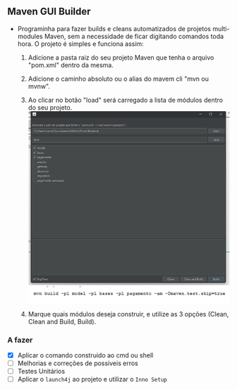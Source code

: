 ## Maven GUI Builder

- Programinha para fazer builds e cleans automatizados de projetos multi-modules Maven, sem a necessidade de ficar digitando comandos toda hora. O projeto é simples e funciona assim:
  1. Adicione a pasta raiz do seu projeto Maven que tenha o arquivo "pom.xml" dentro da mesma.
  2. Adicione o caminho absoluto ou o alias do mavem cli "mvn ou mvnw".
  3. Ao clicar no botão "load" será carregado a lista de módulos dentro do seu projeto.
    ![image](./docs/img1.png)
    ![image](./docs/img2.png)
    
  4. Marque quais módulos deseja construir, e utilize as 3 opções (Clean, Clean and Build, Build).

### A fazer
- [x] Aplicar o comando construido ao cmd ou shell
- [ ] Melhorias e correções de possiveis erros
- [ ] Testes Unitários
- [ ] Aplicar o `launch4j` ao projeto e utilizar o `Inno Setup`